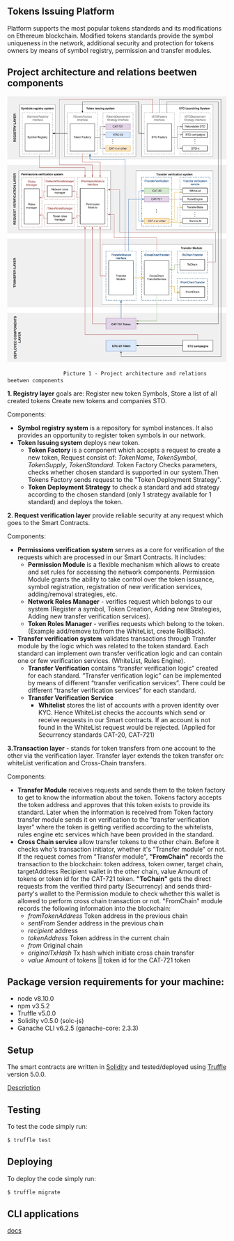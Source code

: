 ## Tokens Issuing Platform
Platform supports the most popular tokens standards and its modifications on Ethereum blockchain. Modified tokens standards provide the symbol uniqueness in the network, additional security and protection for tokens owners by means of symbol registry, permission and transfer modules.

## Project architecture and relations beetwen components
<img src="docs/images/architecture-and-relations.jpg" width="895">

                      Picture 1 - Project architecture and relations beetwen components

**1. Registry layer** goals are: Register new token Symbols, Store a list of all created tokens Create new tokens and companies STO.

Components:
* **Symbol registry system** is a repository for symbol instances. It also provides an opportunity to register token symbols in our network. 
* **Token Issuing system** deploys new token.
  - **Token Factory** is a component which accepts a request to create a new token, Request consist of: 
    _TokenName_, _TokenSymbol_, _TokenSupply_, _TokenStandard_.
    Token Factory Checks parameters, checks whether chosen standard is supported in our system.Then Tokens Factory sends request to the "Token Deployment Strategy".
  - **Token Deployment Strategy** to check a standard and add strategy according to the chosen standard (only 1 strategy available for 1 standard) and deploys the token.

**2. Request verification layer** provide reliable security at any request which goes to the Smart Contracts.

Components:
* **Permissions verification system** serves as a core for verification of the requests which are processed in our Smart Contracts. It includes:
  - **Permission Module** is a flexible mechanism which allows to create and set rules for accessing the network components.     Permission Module grants the ability to take control over the token issuance, symbol registration, registration of new       verification services, adding/removal strategies, etc.
  - **Network Roles Manager**  - verifies request which belongs to our system (Register a symbol, Token Creation, Adding new     Strategies, Adding new transfer verification services).
  - **Token Roles Manager** - verifies requests which belong to the token. (Example add/remove to/from the WhiteList, create     RollBack).
* **Transfer verification system** validates transactions through Transfer module by the logic which was related to the token standard. Each standard can implement own transfer verification logic and can contain one or few verification services. (WhiteList, Rules Engine).
  - **Transfer Verification** contains “transfer verification logic” created for each standard.  “Transfer verification           logic” can be implemented by means of different “transfer verification services”. There could be different “transfer         verification services” for each standard.
  - **Transfer Verification Service**
      - **Whitelist** stores the list of accounts with a proven identity over KYC. Hence  WhiteList checks the accounts which         send or receive requests in our Smart contracts. If an account is not found in the WhiteList request would be                 rejected. (Applied for Securrency standards CAT-20, CAT-721)

**3.Transaction layer** - stands for token transfers from one account to the other via the verification layer. Transfer layer extends the token transfer on: whiteList verification and Cross-Chain transfers.

Components:
* **Transfer Module** receives requests and sends them to the token factory to get to know the information about the token. Tokens factory accepts the token address and approves that this token exists to provide its standard. Later when the information is received from Token factory transfer module sends it on verification to the "transfer verification layer" where the token is getting verified according to the whitelists, rules engine etc services which have been provided in the standard.
* **Cross Chain service** allow transfer tokens to the other chain. Before it checks who's transaction initiator, whether it's "Transfer module" or not.  If the request comes from "Transfer module", **"FromChain"** records the transaction to the blockchain: token address, token owner, target chain, targetAddress Recipient wallet in the other chain, value Amount of tokens or token id for the CAT-721 token. **"ToChain"** gets the direct requests from the verified third party (Securrency)  and sends third-party's wallet to the Permission module to check whether this wallet is allowed to perform cross chain transaction or not. "FromChain" module records the following information into the blockchain: 
  - _fromTokenAddress_ Token address in the previous chain 
  - _sentFrom_ Sender address in the previous chain
  - _recipient_  address 
  - _tokenAddress_ Token address in the current chain 
  - _from_ Original chain
  - _originalTxHash_ Tx hash which initiate cross chain transfer 
  - _value_ Amount of tokens || token id for the CAT-721 token

## Package version requirements for your machine:

- node v8.10.0
- npm v3.5.2
- Truffle v5.0.0
- Solidity v0.5.0 (solc-js)
- Ganache CLI v6.2.5 (ganache-core: 2.3.3)

## Setup

The smart contracts are written in [Solidity](https://github.com/ethereum/solidity) and tested/deployed using [Truffle](https://github.com/trufflesuite/truffle) version 5.0.0.

[Description](docs/project-setup/setup.md)

## Testing

To test the code simply run:

```bash
$ truffle test
```

## Deploying

To deploy the code simply run:

```bash
$ truffle migrate
```
## CLI applications
[docs](docs/cli-applications/description.md)